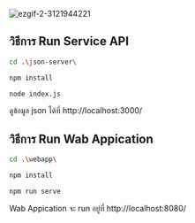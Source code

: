 
![ezgif-2-3121944221](https://github.com/user-attachments/assets/09ecb856-7cd3-41f2-aa4d-277a85095aeb)

## วิธีการ Run Service API

```bash
cd .\json-server\
```

```bash
npm install
```

```bash
node index.js
```

ดูข้อมูล json ได้ที่ http://localhost:3000/

## วิธีการ Run Wab Appication

```bash
cd .\webapp\
```

```bash
npm install
```

```bash
npm run serve
```

Wab Appication จะ run อยู่ที่ http://localhost:8080/
